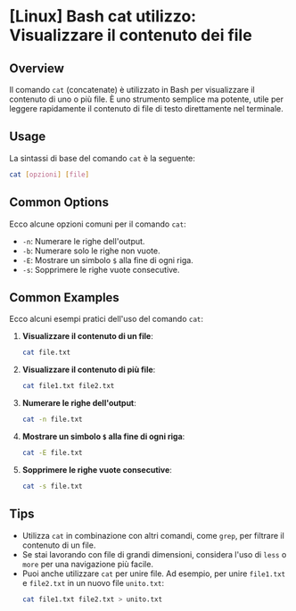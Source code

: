 # [Linux] Bash cat utilizzo: Visualizzare il contenuto dei file

## Overview
Il comando `cat` (concatenate) è utilizzato in Bash per visualizzare il contenuto di uno o più file. È uno strumento semplice ma potente, utile per leggere rapidamente il contenuto di file di testo direttamente nel terminale.

## Usage
La sintassi di base del comando `cat` è la seguente:

```bash
cat [opzioni] [file]
```

## Common Options
Ecco alcune opzioni comuni per il comando `cat`:

- `-n`: Numerare le righe dell'output.
- `-b`: Numerare solo le righe non vuote.
- `-E`: Mostrare un simbolo `$` alla fine di ogni riga.
- `-s`: Sopprimere le righe vuote consecutive.

## Common Examples
Ecco alcuni esempi pratici dell'uso del comando `cat`:

1. **Visualizzare il contenuto di un file**:
   ```bash
   cat file.txt
   ```

2. **Visualizzare il contenuto di più file**:
   ```bash
   cat file1.txt file2.txt
   ```

3. **Numerare le righe dell'output**:
   ```bash
   cat -n file.txt
   ```

4. **Mostrare un simbolo `$` alla fine di ogni riga**:
   ```bash
   cat -E file.txt
   ```

5. **Sopprimere le righe vuote consecutive**:
   ```bash
   cat -s file.txt
   ```

## Tips
- Utilizza `cat` in combinazione con altri comandi, come `grep`, per filtrare il contenuto di un file.
- Se stai lavorando con file di grandi dimensioni, considera l'uso di `less` o `more` per una navigazione più facile.
- Puoi anche utilizzare `cat` per unire file. Ad esempio, per unire `file1.txt` e `file2.txt` in un nuovo file `unito.txt`:
  ```bash
  cat file1.txt file2.txt > unito.txt
  ```